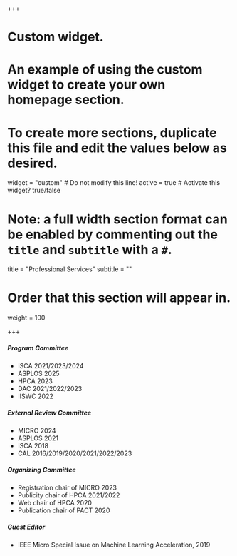 +++
# Custom widget.
# An example of using the custom widget to create your own homepage section.
# To create more sections, duplicate this file and edit the values below as desired.
widget = "custom"  # Do not modify this line!
active = true  # Activate this widget? true/false

# Note: a full width section format can be enabled by commenting out the `title` and `subtitle` with a `#`.
title = "Professional Services"
subtitle = ""

# Order that this section will appear in.
weight = 100 

+++
##### Program Committee
- ISCA 2021/2023/2024
- ASPLOS 2025
- HPCA 2023
- DAC 2021/2022/2023
- IISWC 2022
<!--- MICRO 2023 SRC-->
<!--- ACSMD 2021/2022-->
<!--- HPC Asia 2021-->

##### External Review Committee
-   MICRO 2024
-	ASPLOS 2021
-	ISCA 2018
-	CAL 2016/2019/2020/2021/2022/2023
<!---   ICML 2023-->
<!-- -	NeurIPS 2022-->
<!---	TC 2019/2020/2021/2022-->
<!---	TOCS 2019/2020/2021-->
<!-- -	TC Special Issue on Machine Learning Accelerators, 2022 -->
<!-- -	TPDS, 2017  -->  
<!-- -	TOSEM, 2017 --> 
<!-- -	JPDC, 2017  -->  
<!-- -	TVLSI, 2016 --> 
<!-- -	TCSVT, 2016 -->  
<!-- -	TETC, 2016  -->

##### Organizing Committee
- Registration chair of MICRO 2023
- Publicity chair of HPCA 2021/2022
- Web chair of HPCA 2020
- Publication chair of PACT 2020

##### Guest Editor
- IEEE Micro Special Issue on Machine Learning Acceleration, 2019


